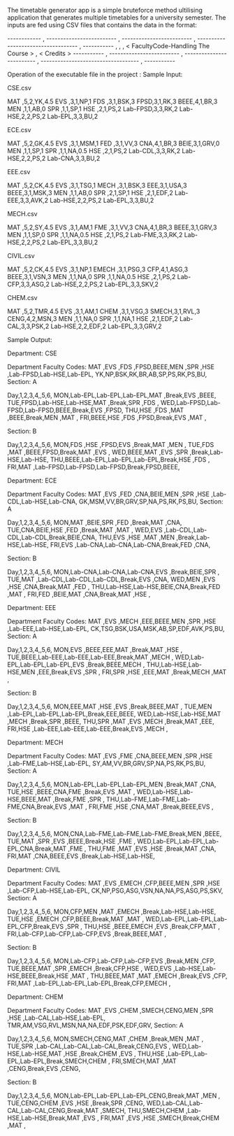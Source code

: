 
The timetable generator app is a simple bruteforce
method ultilising application that generates multiple timetables
for a university semester.
The inputs are fed using CSV files that contains the
data in the format:

------------  , -------------------------  ,  -------------------------  , ----------------------------------- , -----------
<Course Code> , <Hours Per Week Allocated> , <The Maximum Hours Per Day> , < FacultyCode-Handling The Course > , < Credits >
 -----------  , -------------------------  ,  -------------------------  , ----------------------------------- , -----------


Operation of the executable file in the project :
Sample Input: 

CSE.csv

MAT ,5,2,YK,4.5
EVS ,3,1,NP,1
FDS ,3,1,BSK,3
FPSD,3,1,RK,3
BEEE,4,1,BR,3
MEN ,1,1,AB,0
SPR ,1,1,SP,1
HSE ,2,1,PS,2
Lab-FPSD,3,3,RK,2
Lab-HSE,2,2,PS,2
Lab-EPL,3,3,BU,2

ECE.csv

MAT ,5,2,GK,4.5
EVS ,3,1,MSM,1
FED ,3,1,VV,3
CNA,4,1,BR,3
BEIE,3,1,GRV,0
MEN ,1,1,SP,1
SPR ,1,1,NA,0.5
HSE ,2,1,PS,2
Lab-CDL,3,3,RK,2
Lab-HSE,2,2,PS,2
Lab-CNA,3,3,BU,2

EEE.csv

MAT ,5,2,CK,4.5
EVS ,3,1,TSG,1
MECH ,3,1,BSK,3
EEE,3,1,USA,3
BEEE,3,1,MSK,3
MEN ,1,1,AB,0
SPR ,2,1,SP,1
HSE ,2,1,EDF,2
Lab-EEE,3,3,AVK,2
Lab-HSE,2,2,PS,2
Lab-EPL,3,3,BU,2

MECH.csv

MAT ,5,2,SY,4.5
EVS ,3,1,AM,1
FME ,3,1,VV,3
CNA,4,1,BR,3
BEEE,3,1,GRV,3
MEN ,1,1,SP,0
SPR ,1,1,NA,0.5
HSE ,2,1,PS,2
Lab-FME,3,3,RK,2
Lab-HSE,2,2,PS,2
Lab-EPL,3,3,BU,2

CIVIL.csv

MAT ,5,2,CK,4.5
EVS ,3,1,NP,1
EMECH ,3,1,PSG,3
CFP,4,1,ASG,3
BEEE,3,1,VSN,3
MEN ,1,1,NA,0
SPR ,1,1,NA,0.5
HSE ,2,1,PS,2
Lab-CFP,3,3,ASG,2
Lab-HSE,2,2,PS,2
Lab-EPL,3,3,SKV,2

CHEM.csv

MAT ,5,2,TMR,4.5
EVS ,3,1,AM,1
CHEM ,3,1,VSG,3
SMECH,3,1,RVL,3
CENG,4,2,MSN,3
MEN ,1,1,NA,0
SPR ,1,1,NA,1
HSE ,2,1,EDF,2
Lab-CAL,3,3,PSK,2
Lab-HSE,2,2,EDF,2
Lab-EPL,3,3,GRV,2

Sample Output:

Department: CSE

Department Faculty Codes: 
MAT ,EVS ,FDS ,FPSD,BEEE,MEN ,SPR ,HSE ,Lab-FPSD,Lab-HSE,Lab-EPL,
YK,NP,BSK,RK,BR,AB,SP,PS,RK,PS,BU,
Section: A

Day,1,2,3,4,,5,6,
MON,Lab-EPL,Lab-EPL,Lab-EPL,MAT ,Break,EVS ,BEEE,
TUE,FPSD,Lab-HSE,Lab-HSE,MAT ,Break,SPR ,FDS ,
WED,Lab-FPSD,Lab-FPSD,Lab-FPSD,BEEE,Break,EVS ,FPSD,
THU,HSE ,FDS ,MAT ,BEEE,Break,MEN ,MAT ,
FRI,BEEE,HSE ,FDS ,FPSD,Break,EVS ,MAT ,

Section: B

Day,1,2,3,4,,5,6,
MON,FDS ,HSE ,FPSD,EVS ,Break,MAT ,MEN ,
TUE,FDS ,MAT ,BEEE,FPSD,Break,MAT ,EVS ,
WED,BEEE,MAT ,EVS ,SPR ,Break,Lab-HSE,Lab-HSE,
THU,BEEE,Lab-EPL,Lab-EPL,Lab-EPL,Break,HSE ,FDS ,
FRI,MAT ,Lab-FPSD,Lab-FPSD,Lab-FPSD,Break,FPSD,BEEE,





Department: ECE

Department Faculty Codes: 
MAT ,EVS ,FED ,CNA,BEIE,MEN ,SPR ,HSE ,Lab-CDL,Lab-HSE,Lab-CNA,
GK,MSM,VV,BR,GRV,SP,NA,PS,RK,PS,BU,
Section: A

Day,1,2,3,4,,5,6,
MON,MAT ,BEIE,SPR ,FED ,Break,MAT ,CNA,
TUE,CNA,BEIE,HSE ,FED ,Break,MAT ,MAT ,
WED,EVS ,Lab-CDL,Lab-CDL,Lab-CDL,Break,BEIE,CNA,
THU,EVS ,HSE ,MAT ,MEN ,Break,Lab-HSE,Lab-HSE,
FRI,EVS ,Lab-CNA,Lab-CNA,Lab-CNA,Break,FED ,CNA,

Section: B

Day,1,2,3,4,,5,6,
MON,Lab-CNA,Lab-CNA,Lab-CNA,EVS ,Break,BEIE,SPR ,
TUE,MAT ,Lab-CDL,Lab-CDL,Lab-CDL,Break,EVS ,CNA,
WED,MEN ,EVS ,HSE ,CNA,Break,MAT ,FED ,
THU,Lab-HSE,Lab-HSE,BEIE,CNA,Break,FED ,MAT ,
FRI,FED ,BEIE,MAT ,CNA,Break,MAT ,HSE ,





Department: EEE

Department Faculty Codes: 
MAT ,EVS ,MECH ,EEE,BEEE,MEN ,SPR ,HSE ,Lab-EEE,Lab-HSE,Lab-EPL,
CK,TSG,BSK,USA,MSK,AB,SP,EDF,AVK,PS,BU,
Section: A

Day,1,2,3,4,,5,6,
MON,EVS ,BEEE,EEE,MAT ,Break,MAT ,HSE ,
TUE,BEEE,Lab-EEE,Lab-EEE,Lab-EEE,Break,MAT ,MECH ,
WED,Lab-EPL,Lab-EPL,Lab-EPL,EVS ,Break,BEEE,MECH ,
THU,Lab-HSE,Lab-HSE,MEN ,EEE,Break,EVS ,SPR ,
FRI,SPR ,HSE ,EEE,MAT ,Break,MECH ,MAT ,

Section: B

Day,1,2,3,4,,5,6,
MON,EEE,MAT ,HSE ,EVS ,Break,BEEE,MAT ,
TUE,MEN ,Lab-EPL,Lab-EPL,Lab-EPL,Break,EEE,BEEE,
WED,Lab-HSE,Lab-HSE,MAT ,MECH ,Break,SPR ,BEEE,
THU,SPR ,MAT ,EVS ,MECH ,Break,MAT ,EEE,
FRI,HSE ,Lab-EEE,Lab-EEE,Lab-EEE,Break,EVS ,MECH ,





Department: MECH

Department Faculty Codes: 
MAT ,EVS ,FME ,CNA,BEEE,MEN ,SPR ,HSE ,Lab-FME,Lab-HSE,Lab-EPL,
SY,AM,VV,BR,GRV,SP,NA,PS,RK,PS,BU,
Section: A

Day,1,2,3,4,,5,6,
MON,Lab-EPL,Lab-EPL,Lab-EPL,MEN ,Break,MAT ,CNA,
TUE,HSE ,BEEE,CNA,FME ,Break,EVS ,MAT ,
WED,Lab-HSE,Lab-HSE,BEEE,MAT ,Break,FME ,SPR ,
THU,Lab-FME,Lab-FME,Lab-FME,CNA,Break,EVS ,MAT ,
FRI,FME ,HSE ,CNA,MAT ,Break,BEEE,EVS ,

Section: B

Day,1,2,3,4,,5,6,
MON,CNA,Lab-FME,Lab-FME,Lab-FME,Break,MEN ,BEEE,
TUE,MAT ,SPR ,EVS ,BEEE,Break,HSE ,FME ,
WED,Lab-EPL,Lab-EPL,Lab-EPL,CNA,Break,MAT ,FME ,
THU,FME ,MAT ,EVS ,HSE ,Break,MAT ,CNA,
FRI,MAT ,CNA,BEEE,EVS ,Break,Lab-HSE,Lab-HSE,





Department: CIVIL

Department Faculty Codes: 
MAT ,EVS ,EMECH ,CFP,BEEE,MEN ,SPR ,HSE ,Lab-CFP,Lab-HSE,Lab-EPL,
CK,NP,PSG,ASG,VSN,NA,NA,PS,ASG,PS,SKV,
Section: A

Day,1,2,3,4,,5,6,
MON,CFP,MEN ,MAT ,EMECH ,Break,Lab-HSE,Lab-HSE,
TUE,HSE ,EMECH ,CFP,BEEE,Break,MAT ,MAT ,
WED,Lab-EPL,Lab-EPL,Lab-EPL,CFP,Break,EVS ,SPR ,
THU,HSE ,BEEE,EMECH ,EVS ,Break,CFP,MAT ,
FRI,Lab-CFP,Lab-CFP,Lab-CFP,EVS ,Break,BEEE,MAT ,

Section: B

Day,1,2,3,4,,5,6,
MON,Lab-CFP,Lab-CFP,Lab-CFP,EVS ,Break,MEN ,CFP,
TUE,BEEE,MAT ,SPR ,EMECH ,Break,CFP,HSE ,
WED,EVS ,Lab-HSE,Lab-HSE,BEEE,Break,HSE ,MAT ,
THU,BEEE,MAT ,MAT ,EMECH ,Break,EVS ,CFP,
FRI,MAT ,Lab-EPL,Lab-EPL,Lab-EPL,Break,CFP,EMECH ,





Department: CHEM

Department Faculty Codes: 
MAT ,EVS ,CHEM ,SMECH,CENG,MEN ,SPR ,HSE ,Lab-CAL,Lab-HSE,Lab-EPL,
TMR,AM,VSG,RVL,MSN,NA,NA,EDF,PSK,EDF,GRV,
Section: A

Day,1,2,3,4,,5,6,
MON,SMECH,CENG,MAT ,CHEM ,Break,MEN ,MAT ,
TUE,SPR ,Lab-CAL,Lab-CAL,Lab-CAL,Break,CENG,EVS ,
WED,Lab-HSE,Lab-HSE,MAT ,HSE ,Break,CHEM ,EVS ,
THU,HSE ,Lab-EPL,Lab-EPL,Lab-EPL,Break,SMECH,CHEM ,
FRI,SMECH,MAT ,MAT ,CENG,Break,EVS ,CENG,

Section: B

Day,1,2,3,4,,5,6,
MON,Lab-EPL,Lab-EPL,Lab-EPL,CENG,Break,MAT ,MEN ,
TUE,CENG,CHEM ,EVS ,HSE ,Break,SPR ,CENG,
WED,Lab-CAL,Lab-CAL,Lab-CAL,CENG,Break,MAT ,SMECH,
THU,SMECH,CHEM ,Lab-HSE,Lab-HSE,Break,MAT ,EVS ,
FRI,MAT ,EVS ,HSE ,SMECH,Break,CHEM ,MAT ,
